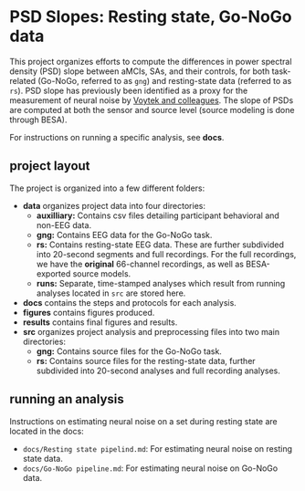 # PSD Slopes: Resting state, Go-NoGo data
This project organizes efforts to compute the differences in power spectral density (PSD) slope between aMCIs, SAs, and their controls, for both task-related (Go-NoGo, referred to as `gng`) and resting-state data (referred to as `rs`). PSD slope has previously been identified as a proxy for the measurement of neural noise by [Voytek and colleagues](http://www.jneurosci.org/content/35/38/13257). The slope of  PSDs are computed at both the sensor and source level (source modeling is done through BESA).

For instructions on running a specific analysis, see **docs**.

## project layout
The project is organized into a few different folders:
- **data** organizes project data into four directories:
    - **auxilliary:** Contains csv files detailing participant behavioral and non-EEG data.
    - **gng:** Contains EEG data for the Go-NoGo task.
    - **rs:** Contains resting-state EEG data. These are further subdivided into 20-second segments and full recordings. For the full recordings, we have the **original** 66-channel recordings, as well as BESA-exported source models.
    - **runs:** Separate, time-stamped analyses which result from running analyses located in `src` are stored here.
- **docs** contains the steps and protocols for each analysis.
- **figures** contains figures produced.
- **results** contains final figures and results.
- **src** organizes project analysis and preprocessing files into two main directories:
    - **gng:** Contains source files for the Go-NoGo task.
    - **rs:** Contains source files for the resting-state data, further subdivided into 20-second analyses and full recording analyses.

## running an analysis
Instructions on estimating neural noise on a set during resting state are located in the docs:
- `docs/Resting state pipelind.md`: For estimating neural noise on resting state data.
- `docs/Go-NoGo pipeline.md`: For estimating neural noise on Go-NoGo data.

